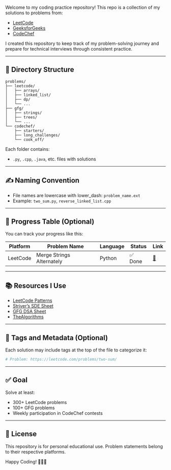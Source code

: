 Welcome to my coding practice repository! This repo is a collection of my solutions to problems from:

- [LeetCode](https://leetcode.com/)
- [GeeksforGeeks](https://www.geeksforgeeks.org/)
- [CodeChef](https://www.codechef.com/)


I created this repository to keep track of my problem-solving journey and prepare for technical interviews through consistent practice.

---

## 📁 Directory Structure

```plaintext
problems/
├── leetcode/
│   ├── arrays/
│   ├── linked_list/
│   ├── dp/
│   └── ...
├── gfg/
│   ├── strings/
│   ├── trees/
│   └── ...
└── codechef/
    ├── starters/
    ├── long_challenges/
    └── cook_off/
````

Each folder contains:

* `.py`, `.cpp`, `.java`, etc. files with solutions
---

## ✍️ Naming Convention

* File names are lowercase with lower_dash: `problem_name.ext`
* Example: `two_sum.py`, `reverse_linked_list.cpp`

---

## 📌 Progress Table (Optional)

You can track your progress like this:

| Platform | Problem Name          | Language | Status | Link                                                  |
| -------- | --------------------- | -------- | ------ | ----------------------------------------------------- |
| LeetCode | Merge Strings Alternately              | Python   | ✅ Done | [🔗](https://leetcode.com/problems/merge-strings-alternately)           |


---

## 📚 Resources I Use

* [LeetCode Patterns](https://seanprashad.com/leetcode-patterns/)
* [Striver’s SDE Sheet](https://takeuforward.org/interviews/strivers-sde-sheet-top-coding-interview-problems/)
* [GFG DSA Sheet](https://www.geeksforgeeks.org/dsa-sheet-by-love-babbar/)
* [TheAlgorithms](https://github.com/TheAlgorithms)

---

## 🧠 Tags and Metadata (Optional)

Each solution may include tags at the top of the file to categorize it:

```python
# Problem: https://leetcode.com/problems/two-sum/
```

---

## ✅ Goal

Solve at least:

* 300+ LeetCode problems
* 100+ GFG problems
* Weekly participation in CodeChef contests

---

## 📄 License

This repository is for personal educational use. Problem statements belong to their respective platforms.


Happy Coding! 🧑‍💻🔥

